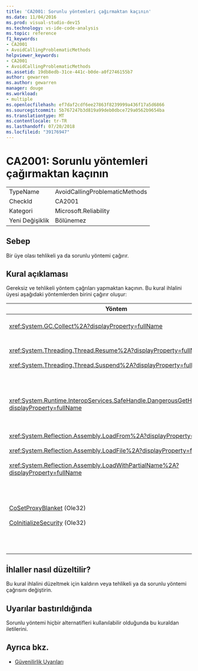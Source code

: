 ```yaml
---
title: 'CA2001: Sorunlu yöntemleri çağırmaktan kaçının'
ms.date: 11/04/2016
ms.prod: visual-studio-dev15
ms.technology: vs-ide-code-analysis
ms.topic: reference
f1_keywords:
- CA2001
- AvoidCallingProblematicMethods
helpviewer_keywords:
- CA2001
- AvoidCallingProblematicMethods
ms.assetid: 19db8edb-31ce-441c-b0de-a0f2746155b7
author: gewarren
ms.author: gewarren
manager: douge
ms.workload:
- multiple
ms.openlocfilehash: ef7daf2cdf6ee27863f8239999a436f17a5d6866
ms.sourcegitcommit: 5b767247b3d819a99deb0dbce729a0562b9654ba
ms.translationtype: MT
ms.contentlocale: tr-TR
ms.lasthandoff: 07/20/2018
ms.locfileid: "39176947"
---
```

# <a name="ca2001-avoid-calling-problematic-methods"></a>CA2001: Sorunlu yöntemleri çağırmaktan kaçının

|||
|-|-|
|TypeName|AvoidCallingProblematicMethods|
|CheckId|CA2001|
|Kategori|Microsoft.Reliability|
|Yeni Değişiklik|Bölünemez|

## <a name="cause"></a>Sebep

Bir üye olası tehlikeli ya da sorunlu yöntemi çağırır.

## <a name="rule-description"></a>Kural açıklaması

Gereksiz ve tehlikeli yöntem çağrıları yapmaktan kaçının. Bu kural ihlalini üyesi aşağıdaki yöntemlerden birini çağırır oluşur:

|Yöntem|Açıklama|
|------------|-----------------|
|<xref:System.GC.Collect%2A?displayProperty=fullName>|GC çağrılıyor. Toplama, uygulama performansını önemli ölçüde etkileyebilir ve nadiren gereklidir. Daha fazla bilgi için [Rico Mariani'nın performans ipuçları](http://go.microsoft.com/fwlink/?LinkId=169256) MSDN'de blog girişi.|
|<xref:System.Threading.Thread.Resume%2A?displayProperty=fullName><br /><br /> <xref:System.Threading.Thread.Suspend%2A?displayProperty=fullName>|Thread.Suspend ve Thread.Resume öngörülemeyen davranışları nedeniyle kullanım dışı bırakıldı.  Diğer sınıfları kullanın <xref:System.Threading> ad gibi <xref:System.Threading.Monitor>, <xref:System.Threading.Mutex>, ve <xref:System.Threading.Semaphore>, iş parçacığı eşitleme veya kaynakları korumak için.|
|<xref:System.Runtime.InteropServices.SafeHandle.DangerousGetHandle%2A?displayProperty=fullName>|Geçersiz bir tanıtıcı döndürebildiğinden DangerousGetHandle yöntemi bir güvenlik riski oluşturur. Bkz: <xref:System.Runtime.InteropServices.SafeHandle.DangerousAddRef%2A> ve <xref:System.Runtime.InteropServices.SafeHandle.DangerousRelease%2A> DangerousGetHandle yöntemi güvenli bir şekilde kullanma hakkında daha fazla bilgi için yöntemleri.|
|<xref:System.Reflection.Assembly.LoadFrom%2A?displayProperty=fullName><br /><br /> <xref:System.Reflection.Assembly.LoadFile%2A?displayProperty=fullName><br /><br /> <xref:System.Reflection.Assembly.LoadWithPartialName%2A?displayProperty=fullName>|Bu yöntemler, beklenmeyen konumlardan derlemelerini yükleyebilir. Örneğin, Suzanne Cook'ın .NET CLR notları blog gönderilerini görün [önce LoadFile işlevini vs. LoadFrom](http://go.microsoft.com/fwlink/?LinkId=164450) ve [bir bağlama bağlamı seçme](http://go.microsoft.com/fwlink/?LinkId=164451) derlemeleri yükleme yöntemleri hakkında daha fazla bilgi için.|
|[CoSetProxyBlanket](http://go.microsoft.com/fwlink/?LinkID=169250) (Ole32)<br /><br /> [CoInitializeSecurity](http://go.microsoft.com/fwlink/?LinkId=169255) (Ole32)|Zaman yönetilen bir işlemde çalışan kullanıcı kodu başlatır, bu çok geç güvenilir bir şekilde CoSetProxyBlanket çağırmaktır. Ortak dil çalışma zamanı (CLR), P/Invoke kullanıcıların başarılı engelleyebilir başlatma eylemleri gerçekleştirir.<br /><br /> Yönetilen bir uygulama için CoSetProxyBlanket çağırmak varsa, yerel kod (C++) yürütülebilir dosya kullanarak işleme başlayın CoSetProxyBlanket yerel kodu çağırın ve ardından işlemde yönetilen kod uygulamanızı başlatmak öneririz. (Çalışma zamanı sürüm numarası belirttiğinizden emin olun.)|

## <a name="how-to-fix-violations"></a>İhlaller nasıl düzeltilir?

Bu kural ihlalini düzeltmek için kaldırın veya tehlikeli ya da sorunlu yöntemi çağrısını değiştirin.

## <a name="when-to-suppress-warnings"></a>Uyarılar bastırıldığında

Sorunlu yöntemi hiçbir alternatifleri kullanılabilir olduğunda bu kuraldan iletilerini.

## <a name="see-also"></a>Ayrıca bkz.

- [Güvenilirlik Uyarıları](../code-quality/reliability-warnings.md)